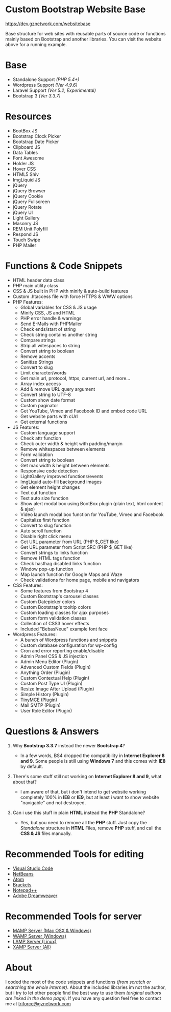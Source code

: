 # Custom Bootstrap Website Base
https://dev.gznetwork.com/websitebase

Base structure for web sites with reusable parts of source code or functions mainly based on Bootstrap and another libraries. You can visit the website above for a running example.

# Base
- Standalone Support *(PHP 5.4+)*
- Wordpress Support *(Ver 4.9.6)*
- Laravel Support *(Ver 5.2, Experimental)*
- Bootstrap 3 *(Ver 3.3.7)*

# Resources
- BootBox JS
- Bootstrap Clock Picker
- Bootstrap Date Picker
- Clipboard JS
- Data Tables
- Font Awesome
- Holder JS
- Hover CSS
- HTML5 Shiv
- ImgLiquid JS
- jQuery
- jQuery Browser
- jQuery Cookie
- jQuery Fullscreen
- jQuery Rotate
- jQuery UI
- Light Gallery
- Masonry JS
- REM Unit Polyfill
- Respond JS
- Touch Swipe
- PHP Mailer

# Functions & Code Snippets
- HTML header data class
- PHP main utility class
- CSS & JS built in PHP with minify & auto-build features
- Custom .htaccess file with force HTTPS & WWW options
- PHP Features:
	- Global variables for CSS & JS usage
	- Minify CSS, JS and HTML
	- PHP error handle & warnings
	- Send E-Mails with PHPMailer
	- Check ends/start of string
	- Check string contains another string
	- Compare strings
	- Strip all witespaces to string
	- Convert string to boolean
	- Remove accents
	- Sanitize Strings
	- Convert to slug
	- Limit character/words
	- Get main url, protocol, https, current url, and more...
	- Array index access
	- Add & remove URL query argument
	- Convert string to UTF-8
	- Custom show date format
	- Custom paginator
	- Get YouTube, Vimeo and Facebook ID and embed code URL
	- Get website parts with cUrl
	- Get external functions
- JS Features:
	- Custom language support
	- Check attr function
	- Check outer width & height with padding/margin
	- Remove whitespaces between elements
	- Form validation
	- Convert string to boolean
	- Get max width & height between elements
	- Responsive code detection
	- LightGallery improved functions/events
	- ImgLiquid auto-fill background images
	- Get element height changes
	- Text cut function
	- Text auto size function
	- Show alert modal box using BootBox plugin (plain text, html content & ajax)
	- Video launch modal box function for YouTube, Vimeo and Facebook
	- Capitalize first function
	- Convert to slug function
	- Auto scroll function
	- Disable right click menu
	- Get URL parameter from URL (PHP $_GET like)
	- Get URL parameter from Script SRC (PHP $_GET like)
	- Convert strings to links function
	- Remove HTML tags function
	- Check hasthag disabled links function
	- Window pop-up function
	- Map launch function for Google Maps and Waze
	- Check validations for home page, mobile and navigators
- CSS Features:
	- Some features from Bootstrap 4
	- Custom Bootstrap's carousel classes
	- Custom Datepicker colors
	- Custom Bootstrap's tooltip colors
	- Custom loading classes for ajax purposes
	- Custom form validation classes
	- Collection of CSS3 hover effects
	- Included "BebasNeue" example font face
- Wordpress Features:
	- A bunch of Wordpress functions and snippets
	- Custom database configuration for wp-config
	- Cron and error reporting enable/disable
	- Admin Panel CSS & JS injection
	- Admin Menu Editor (Plugin)
	- Advanced Custom Fields (Plugin)
	- Anything Order (Plugin)
	- Custom Contextual Help (Plugin)
	- Custom Post Type UI (Plugin)
	- Resize Image After Upload (Plugin)
	- Simple History (Plugin)
	- TinyMCE (Plugin)
	- Mail SMTP (Plugin)
	- User Role Editor (Plugin)

# Questions & Answers
1. Why **Bootstrap 3.3.7** instead the newer **Bootstrap 4**?
   - In a few words, BS4 dropped the compatibility in **Internet Explorer 8 and 9**. Some people is still using **Windows 7** and this comes with **IE8** by default.
   
2. There's some stuff still not working on **Internet Explorer 8 and 9**, what about that?
   - I am aware of that, but i don't intend to get website working completely 100% in **IE8** or **IE9**, but at least i want to show website "navigable" and not destroyed.

3. Can i use this stuff in plain **HTML** instead the **PHP** Standalone?
   - Yes, but you need to remove all the **PHP** stuff. Just copy the *Standalone* structure in **HTML** Files, remove **PHP** stuff, and call the **CSS & JS** files manually.

# Recommended Tools for editing
- [Visual Studio Code](https://code.visualstudio.com/)
- [NetBeans](https://netbeans.org/)
- [Atom](https://atom.io/)
- [Brackets](http://brackets.io/)
- [Notepad++](https://notepad-plus-plus.org/download/v7.5.6.html)
- [Adobe Dreamweaver](https://www.adobe.com/dreamweaver)

# Recommended Tools for server
- [MAMP Server (Mac OSX & Windows)](https://www.mamp.info/en/)
- [WAMP Server (Windows)](http://www.wampserver.com/)
- [LAMP Server (Linux)](https://bitnami.com/stack/lamp)
- [XAMP Server (All)](https://www.apachefriends.org/)

# About
I coded the most of the code snippets and functions *(from scratch or searching the whole internet)*. About the included libraries im not the author, but i try to let other people find the best way to use them *(original authors are linked in the demo page)*. If you have any question feel free to contact me at triforce@gznetwork.com